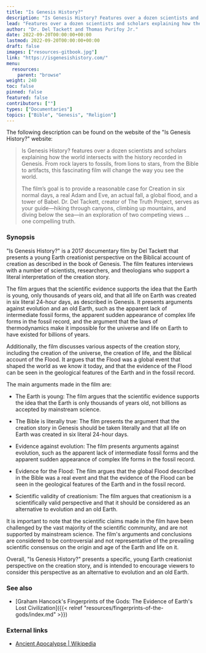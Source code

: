 ```yaml
---
title: "Is Genesis History?"
description: "Is Genesis History? Features over a dozen scientists and scholars explaining how the world intersects with the history recorded in Genesis. From rock layers to fossils, from lions to stars, from the Bible to artifacts, this fascinating film will change the way you see the world."
lead: "Features over a dozen scientists and scholars explaining how the world intersects with the history recorded in Genesis. From rock layers to fossils, from lions to stars, from the Bible to artifacts, this fascinating film will change the way you see the world."
author: "Dr. Del Tackett and Thomas Purifoy Jr."
date: 2022-09-20T00:00:00+00:00
lastmod: 2022-09-20T00:00:00+00:00
draft: false
images: ["resources-gitbook.jpg"]
link: "https://isgenesishistory.com/"
menu:
  resources:
    parent: "browse"
weight: 240
toc: false
pinned: false
featured: false
contributors: [""]
types: ["Documentaries"]
topics: ["Bible", "Genesis", "Religion"]
---
```


The following description can be found on the website of the "Is Genesis History?" website:

> Is Genesis History? features over a dozen scientists and scholars explaining how the world intersects with the history recorded in Genesis.  From rock layers to fossils, from lions to stars, from the Bible to artifacts, this fascinating film will change the way you see the world.
>
> The film’s goal is to provide a reasonable case for Creation in six normal days, a real Adam and Eve, an actual fall, a global flood, and a tower of Babel. Dr. Del Tackett, creator of The Truth Project, serves as your guide—hiking through canyons, climbing up mountains, and diving below the sea—in an exploration of two competing views … one compelling truth.

### Synopsis

"Is Genesis History?" is a 2017 documentary film by Del Tackett that presents a young Earth creationist perspective on the Biblical account of creation as described in the book of Genesis. The film features interviews with a number of scientists, researchers, and theologians who support a literal interpretation of the creation story.

The film argues that the scientific evidence supports the idea that the Earth is young, only thousands of years old, and that all life on Earth was created in six literal 24-hour days, as described in Genesis. It presents arguments against evolution and an old Earth, such as the apparent lack of intermediate fossil forms, the apparent sudden appearance of complex life forms in the fossil record, and the argument that the laws of thermodynamics make it impossible for the universe and life on Earth to have existed for billions of years.

Additionally, the film discusses various aspects of the creation story, including the creation of the universe, the creation of life, and the Biblical account of the Flood. It argues that the Flood was a global event that shaped the world as we know it today, and that the evidence of the Flood can be seen in the geological features of the Earth and in the fossil record.

The main arguments made in the film are:

- The Earth is young: The film argues that the scientific evidence supports the idea that the Earth is only thousands of years old, not billions as accepted by mainstream science.

- The Bible is literally true: The film presents the argument that the creation story in Genesis should be taken literally and that all life on Earth was created in six literal 24-hour days.

- Evidence against evolution: The film presents arguments against evolution, such as the apparent lack of intermediate fossil forms and the apparent sudden appearance of complex life forms in the fossil record.

- Evidence for the Flood: The film argues that the global Flood described in the Bible was a real event and that the evidence of the Flood can be seen in the geological features of the Earth and in the fossil record.

- Scientific validity of creationism: The film argues that creationism is a scientifically valid perspective and that it should be considered as an alternative to evolution and an old Earth.

It is important to note that the scientific claims made in the film have been challenged by the vast majority of the scientific community, and are not supported by mainstream science. The film's arguments and conclusions are considered to be controversial and not representative of the prevailing scientific consensus on the origin and age of the Earth and life on it.

Overall, "Is Genesis History?" presents a specific, young Earth creationist perspective on the creation story, and is intended to encourage viewers to consider this perspective as an alternative to evolution and an old Earth.

### See also

- [Graham Hancock\'s Fingerprints of the Gods\: The Evidence of Earth\'s Lost Civilization]({{< relref "resources/fingerprints-of-the-gods/index.md" >}})

### External links

- [Ancient Apocalypse | Wikipedia](https://en.wikipedia.org/wiki/Ancient_Apocalypse)
